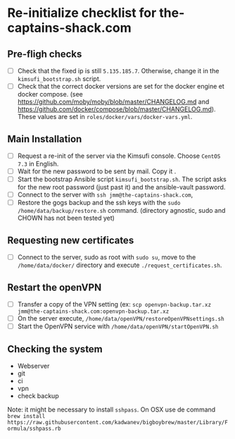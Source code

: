 # Re-initialize checklist for the-captains-shack.com 

## Pre-fligh checks
- [ ] Check that the fixed ip is still `5.135.185.7`. Otherwise, change it in the `kimsufi_bootstrap.sh` script.
- [ ] Check that the correct docker versions are set for the docker engine et docker compose. (see https://github.com/moby/moby/blob/master/CHANGELOG.md and https://github.com/docker/compose/blob/master/CHANGELOG.md). These values are set in `roles/docker/vars/docker-vars.yml`.

## Main Installation
- [ ] Request a re-init of the server via the Kimsufi console. Choose `CentOS 7.3` in English.
- [ ] Wait for the new password to be sent by mail. Copy it .
- [ ] Start the bootstrap Ansible script `kimsufi_bootstrap.sh`. The script asks for the new root password (just past it) and the ansible-vault password.
- [ ] Connect to the server with `ssh jmm@the-captains-shack.com`, 
- [ ] Restore the gogs backup and the ssh keys with the `sudo /home/data/backup/restore.sh` command. (directory agnostic, sudo and CHOWN has not been tested yet)

## Requesting new certificates
- [ ] Connect to the server, sudo as root with `sudo su`, move to the `/home/data/docker/` directory and execute `./request_certificates.sh`.

## Restart the openVPN
- [ ] Transfer a copy of the VPN setting (ex: `scp openvpn-backup.tar.xz jmm@the-captains-shack.com:openvpn-backup.tar.xz`
- [ ] On the server execute, `/home/data/openVPN/restoreOpenVPNsettings.sh`
- [ ] Start the OpenVPN service with `/home/data/openVPN/startOpenVPN.sh`

## Checking the system
- Webserver
- git
- ci
- vpn
- check backup

Note: it might be necessary to install `sshpass`. On OSX use de command `brew install https://raw.githubusercontent.com/kadwanev/bigboybrew/master/Library/Formula/sshpass.rb`
